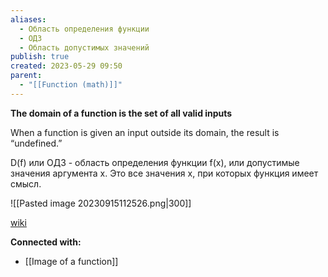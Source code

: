 ```yaml
---
aliases:
  - Область определения функции
  - ОДЗ
  - Область допустимых значений
publish: true
created: 2023-05-29 09:50
parent:
  - "[[Function (math)]]"
---
```


**The domain of a function is the set of all valid inputs**

When a function is given an input outside its domain, the result is “undefined.”


D(f) или ОДЗ - область определения функции f(x), или допустимые значения аргумента х. Это все значения x, при которых функция имеет смысл.

![[Pasted image 20230915112526.png|300]]





[wiki](https://ru.wikipedia.org/wiki/%D0%9E%D0%B1%D0%BB%D0%B0%D1%81%D1%82%D1%8C_%D0%BE%D0%BF%D1%80%D0%B5%D0%B4%D0%B5%D0%BB%D0%B5%D0%BD%D0%B8%D1%8F_%D1%84%D1%83%D0%BD%D0%BA%D1%86%D0%B8%D0%B8)


**Connected with:**
- [[Image of a function]]



